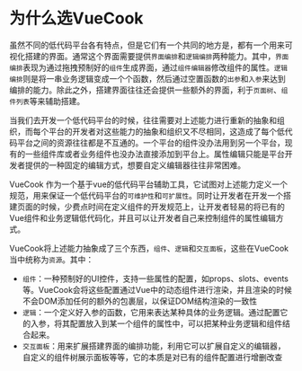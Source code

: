 # 为什么选VueCook


虽然不同的低代码平台各有特点，但是它们有一个共同的地方是，都有一个用来可视化搭建的界面。通常这个界面需要提供`界面编排`和`逻辑编排`两种能力。其中，`界面编排`表现为通过拖拽预制好的`组件`生成界面，通过`组件编辑器`修改组件的属性。`逻辑编排`则是将一串业务逻辑变成一个个函数，然后通过空置函数的`出参`和`入参`来达到编排的能力。除此之外，搭建界面往往还会提供一些额外的界面，利于`页面树`、`组件列表`等来辅助搭建。


当我们去开发一个低代码平台的时候，往往需要对上述能力进行重新的抽象和组织，而每个平台的开发者对这些能力的抽象和组织又不尽相同，这造成了每个低代码平台之间的资源往往都是不互通的。一个平台的组件没办法用到另一个平台，现有的一些组件库或者业务组件也没办法直接添加到平台上。属性编辑只能是平台开发者提供的一种固定的编辑方式，想要自定义编辑器往往非常困难。


VueCook 作为一个基于vue的低代码平台辅助工具，它试图对上述能力定义一个规范，用来保证一个低代码平台的`可维护性`和`可扩展性`。同时让开发者在开发一个搭建页面的时候，少费点时间在定义组件的开发规范上，让开发者轻易的将已有的Vue组件和业务逻辑低代码化，并且可以让开发者自己来控制组件的属性编辑方式。


VueCook将上述能力抽象成了三个东西，`组件`、`逻辑`和`交互面板`，这些在VueCook当中统称为`资源`。其中：


- `组件`：一种预制好的UI控件，支持一些属性的配置，如props、slots、events等。VueCook会将这些配置通过Vue中的动态组件进行渲染，并且渲染的时候不会DOM添加任何的额外的包裹层，以保证DOM结构渲染的一致性
- `逻辑`：一个定义好入参的函数，它用来表达某种具体的业务逻辑。通过配置它的入参，将其配置放入到某一个组件的属性中，可以把某种业务逻辑和组件结合起来。
- `交互面板`：用来扩展搭建界面的编排功能，利用它可以扩展自定义的编辑器，自定义的组件树展示面板等等，它的本质是对已有的组件配置进行增删改查